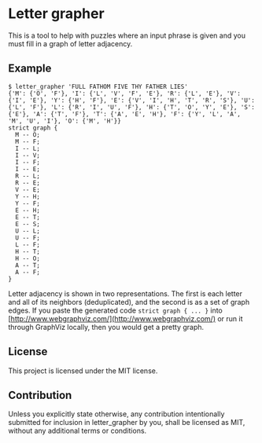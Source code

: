 Letter grapher
==============

This is a tool to help with puzzles where an input phrase is given and you must fill in a graph of letter adjacency.

Example
-------

```
$ letter_grapher 'FULL FATHOM FIVE THY FATHER LIES'
{'M': {'O', 'F'}, 'I': {'L', 'V', 'F', 'E'}, 'R': {'L', 'E'}, 'V': {'I', 'E'}, 'Y': {'H', 'F'}, 'E': {'V', 'I', 'H', 'T', 'R', 'S'}, 'U': {'L', 'F'}, 'L': {'R', 'I', 'U', 'F'}, 'H': {'T', 'O', 'Y', 'E'}, 'S': {'E'}, 'A': {'T', 'F'}, 'T': {'A', 'E', 'H'}, 'F': {'Y', 'L', 'A', 'M', 'U', 'I'}, 'O': {'M', 'H'}}
strict graph {
  M -- O;
  M -- F;
  I -- L;
  I -- V;
  I -- F;
  I -- E;
  R -- L;
  R -- E;
  V -- E;
  Y -- H;
  Y -- F;
  E -- H;
  E -- T;
  E -- S;
  U -- L;
  U -- F;
  L -- F;
  H -- T;
  H -- O;
  A -- T;
  A -- F;
}
```

Letter adjacency is shown in two representations. The first is each letter and all of its neighbors (deduplicated), and the second is as a set of graph edges. If you paste the generated code ``strict graph { ... }`` into [http://www.webgraphviz.com/](http://www.webgraphviz.com/) or run it through GraphViz locally, then you would get a pretty graph.

License
-------

This project is licensed under the MIT license.

Contribution
------------

Unless you explicitly state otherwise, any contribution intentionally submitted for inclusion in letter_grapher by you, shall be licensed as MIT, without any additional terms or conditions.